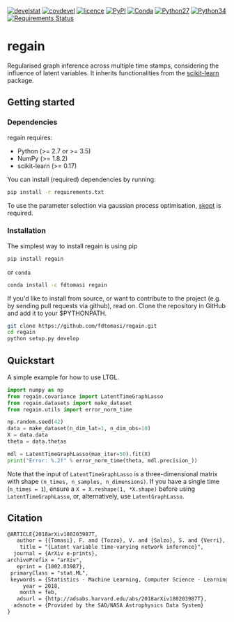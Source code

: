 [![develstat](https://travis-ci.org/fdtomasi/regain.svg?branch=master)](https://travis-ci.org/fdtomasi/regain) [![covdevel](http://codecov.io/github/fdtomasi/regain/coverage.svg?branch=master)](http://codecov.io/github/fdtomasi/regain?branch=master) [![licence](https://img.shields.io/badge/licence-BSD-blue.svg)](http://opensource.org/licenses/BSD-3-Clause) [![PyPI](https://img.shields.io/pypi/v/regain.svg)](https://pypi.python.org/pypi/regain) [![Conda](https://img.shields.io/conda/v/fdtomasi/regain.svg)](https://anaconda.org/fdtomasi/regain) [![Python27](https://img.shields.io/badge/python-2.7-blue.svg)](https://badge.fury.io/py/regain) [![Python34](https://img.shields.io/badge/python-3.5-blue.svg)](https://badge.fury.io/py/regain) [![Requirements Status](https://requires.io/github/fdtomasi/regain/requirements.svg?branch=master)](https://requires.io/github/fdtomasi/regain/requirements/?branch=master)

# regain
Regularised graph inference across multiple time stamps, considering the influence of latent variables.
It inherits functionalities from the [scikit-learn](https://github.com/scikit-learn/scikit-learn) package.

## Getting started
### Dependencies
regain requires:
- Python (>= 2.7 or >= 3.5)
- NumPy (>= 1.8.2)
- scikit-learn (>= 0.17)

You can install (required) dependencies by running:
```bash
pip install -r requirements.txt
```

To use the parameter selection via gaussian process optimisation, [skopt](https://scikit-optimize.github.io/) is required.

### Installation
The simplest way to install regain is using pip
```bash
pip install regain
```
or `conda`

```bash
conda install -c fdtomasi regain
```

If you'd like to install from source, or want to contribute to the project (e.g. by sending pull requests via github), read on. Clone the repository in GitHub and add it to your $PYTHONPATH.
```bash
git clone https://github.com/fdtomasi/regain.git
cd regain
python setup.py develop
```

## Quickstart
A simple example for how to use LTGL.
```python
import numpy as np
from regain.covariance import LatentTimeGraphLasso
from regain.datasets import make_dataset
from regain.utils import error_norm_time

np.random.seed(42)
data = make_dataset(n_dim_lat=1, n_dim_obs=10)
X = data.data
theta = data.thetas

mdl = LatentTimeGraphLasso(max_iter=50).fit(X)
print("Error: %.2f" % error_norm_time(theta, mdl.precision_))
```
Note that the input of `LatentTimeGraphLasso` is a three-dimensional matrix with shape `(n_times, n_samples, n_dimensions)`.
If you have a single time (`n_times = 1`), ensure a `X = X.reshape(1, *X.shape)` before using `LatentTimeGraphLasso`, or, alternatively, use `LatentGraphLasso`.


## Citation
```latex
@ARTICLE{2018arXiv180203987T,
   author = {{Tomasi}, F. and {Tozzo}, V. and {Salzo}, S. and {Verri}, A.},
    title = "{Latent variable time-varying network inference}",
  journal = {ArXiv e-prints},
archivePrefix = "arXiv",
   eprint = {1802.03987},
 primaryClass = "stat.ML",
 keywords = {Statistics - Machine Learning, Computer Science - Learning},
     year = 2018,
    month = feb,
   adsurl = {http://adsabs.harvard.edu/abs/2018arXiv180203987T},
  adsnote = {Provided by the SAO/NASA Astrophysics Data System}
}
```

